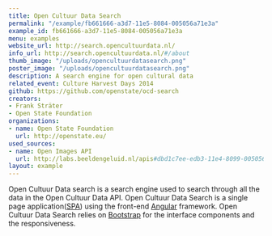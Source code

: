```yaml
---
title: Open Cultuur Data Search
permalink: "/example/fb661666-a3d7-11e5-8084-005056a71e3a"
example_id: fb661666-a3d7-11e5-8084-005056a71e3a
menu: examples
website_url: http://search.opencultuurdata.nl/
info_url: http://search.opencultuurdata.nl/#/about
thumb_image: "/uploads/opencultuurdatasearch.png"
poster_image: "/uploads/opencultuurdatasearch.png"
description: A search engine for open cultural data
related_event: Culture Harvest Days 2014
github: https://github.com/openstate/ocd-search
creators:
- Frank Sträter
- Open State Foundation
organizations:
- name: Open State Foundation
  url: http://openstate.eu/
used_sources:
- name: Open Images API
  url: http://labs.beeldengeluid.nl/apis#dbd1c7ee-edb3-11e4-8099-005056a71e3a
layout: example
---
```


Open Cultuur Data search is a search engine used to search through all the data in the Open Cultuur Data API. Open Cultuur Data Search is a single page application([SPA](http://en.wikipedia.org/wiki/Single-page_application)) using the front-end [Angular](https://angularjs.org/) framework. Open Cultuur Data Search relies on [Bootstrap](http://getbootstrap.com/) for the interface components and the responsiveness.
